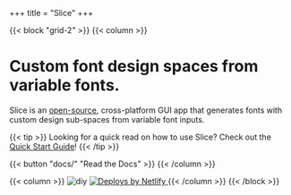 +++
title = "Slice"
+++

{{< block "grid-2" >}}
{{< column >}}
# Custom font design spaces from variable fonts.

Slice is an [open-source](https://github.com/source-foundry/Slice), cross-platform GUI app that generates fonts with custom design sub-spaces from variable font inputs.

{{< tip >}}
Looking for a quick read on how to use Slice?  Check out the [Quick Start Guide](/docs/usage/#quick-start-guide)!
{{< /tip >}}

{{< button "docs/" "Read the Docs" >}}
{{< /column >}}

{{< column >}}
![diy](/images/slice-hero-crunch.png)
  <a href="https://www.netlify.com">
    <img src="https://www.netlify.com/img/global/badges/netlify-color-accent.svg" alt="Deploys by Netlify" />
  </a>
{{< /column >}}
{{< /block >}}
